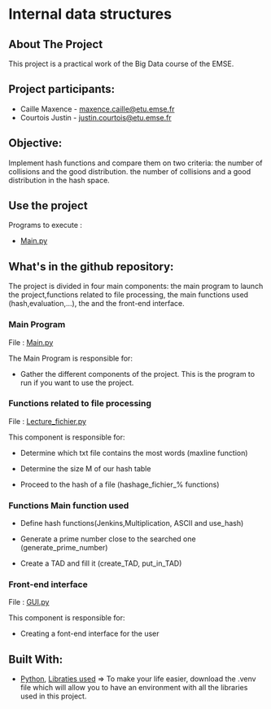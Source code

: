 # Internal data structures

<!-- ABOUT THE PROJECT -->
## About The Project

This project is a practical work of the Big Data course of the EMSE.

## Project participants:

- Caille Maxence - maxence.caille@etu.emse.fr
- Courtois Justin - justin.courtois@etu.emse.fr

## Objective:

Implement  hash functions and compare them on two criteria: the number of collisions and the good distribution. the number of collisions and a good distribution in the hash space.

## Use the project

Programs to execute : 
- [Main.py](https://github.com/maxant38/big_data_hash_table/blob/main/Main.py)

## What's in the github repository:

The project is divided in four main components: the main program to launch the project,functions related to file processing, the main functions used (hash,evaluation,...), the  and the front-end interface.

### Main Program 
File : [Main.py](https://github.com/maxant38/big_data_hash_table/blob/main/Main.py)

The Main Program is responsible for:

-	Gather the different components of the project. This is the program to run if you want to use the project.

### Functions related to file processing 
File : [Lecture_fichier.py](https://github.com/maxant38/big_data_hash_table/blob/main/Lecture_fichier.py)

This component is responsible for:

- Determine which txt file contains the most words (maxline function)

- Determine the size M of our hash table

- Proceed to the hash of a file (hashage_fichier_% functions)

### Functions Main function used

- Define hash functions(Jenkins,Multiplication, ASCII and use_hash)

- Generate a prime number close to the searched one (generate_prime_number)

- Create a TAD and fill it (create_TAD, put_in_TAD)

### Front-end interface
File : [GUI.py](https://github.com/maxant38/big_data_hash_table/blob/main/GUI.py)

This component is responsible for:

- Creating a font-end interface for the user

## Built With:

* [Python](https://www.python.org/), [Libraties used](https://github.com/maxant38/big_data_hash_table/tree/main/.venv/Lib/site-packages)
=> To make your life easier, download the .venv file which will allow you to have an environment with all the libraries used in this project. 











